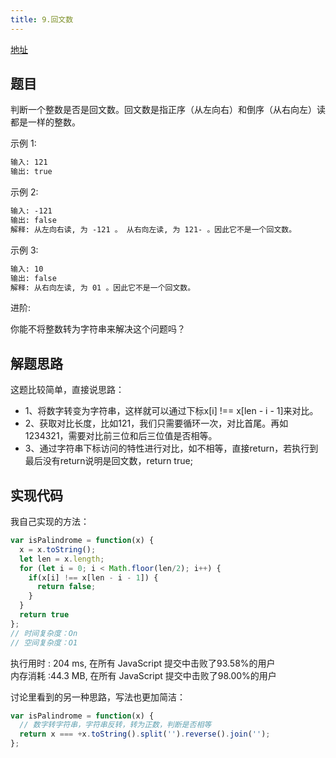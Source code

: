 ```yaml
---
title: 9.回文数
---
```

[地址](https://leetcode-cn.com/problems/palindrome-number/)
## 题目
判断一个整数是否是回文数。回文数是指正序（从左向右）和倒序（从右向左）读都是一样的整数。

示例 1:
```md
输入: 121
输出: true
```

示例 2:
```md
输入: -121
输出: false
解释: 从左向右读, 为 -121 。 从右向左读, 为 121- 。因此它不是一个回文数。
```

示例 3:
```md
输入: 10
输出: false
解释: 从右向左读, 为 01 。因此它不是一个回文数。
```

进阶:

你能不将整数转为字符串来解决这个问题吗？

## 解题思路
这题比较简单，直接说思路：<br/>
- 1、将数字转变为字符串，这样就可以通过下标x[i] !== x[len - i - 1]来对比。
- 2、获取对比长度，比如121，我们只需要循环一次，对比首尾。再如1234321，需要对比前三位和后三位值是否相等。
- 3、通过字符串下标访问的特性进行对比，如不相等，直接return，若执行到最后没有return说明是回文数，return true;

## 实现代码
我自己实现的方法：
```js
var isPalindrome = function(x) {
  x = x.toString();
  let len = x.length;
  for (let i = 0; i < Math.floor(len/2); i++) {
    if(x[i] !== x[len - i - 1]) {
      return false;
    }
  }
  return true
};
// 时间复杂度：On
// 空间复杂度：O1
```
执行用时 :
204 ms, 在所有 JavaScript 提交中击败了93.58%的用户 <br />
内存消耗 :44.3 MB, 在所有 JavaScript 提交中击败了98.00%的用户

讨论里看到的另一种思路，写法也更加简洁：
```js
var isPalindrome = function(x) {
  // 数字转字符串，字符串反转，转为正数，判断是否相等
  return x === +x.toString().split('').reverse().join('');
};
```